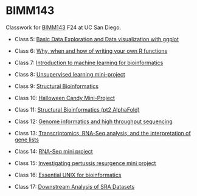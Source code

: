 # BIMM143
Classwork for [BIMM143](https://bioboot.github.io/bimm143_F24/) F24 at UC San Diego.

- Class 5: [Basic Data Exploration and Data visualization with ggplot](https://github.com/igurholt/bimm143/blob/main/class05/class05.md)
  
- Class 6: [Why, when and how of writing your own R functions](https://github.com/igurholt/bimm143/blob/main/class06/class06.md)

- Class 7: [Introduction to machine learning for bioinformatics](https://github.com/igurholt/bimm143/blob/main/Class07/Lab07.pdf)

- Class 8: [Unsupervised learning mini-project]()

- Class 9: [Structural Bioinformatics]()

- Class 10: [Halloween Candy Mini-Project]()

- Class 11: [Structural Bioinformatics (pt2 AlphaFold)]()

- Class 12: [Genome informatics and high throughput sequencing]()

- Class 13: [Transcriptomics, RNA-Seq analysis, and the interpretation of gene lists]()

- Class 14: [RNA-Seq mini project]()

- Class 15: [Investigating pertussis resurgence mini project]()

- Class 16: [Essential UNIX for bioinformatics]()

- Class 17: [Downstream Analysis of SRA Datasets](https://github.com/igurholt/bimm143/blob/main/Class17/lab17.pdf)
